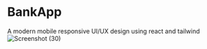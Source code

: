 # BankApp
A modern mobile responsive UI/UX design using react and tailwind
![Screenshot (30)](https://github.com/Ayo-kunle/BankApp/assets/112655021/b21e374e-7df7-49db-944e-d6411b17d74f)
